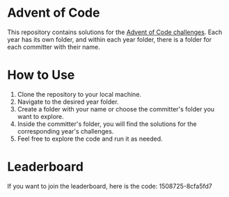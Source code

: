 # Advent of Code

This repository contains solutions for the [Advent of Code challenges](https://adventofcode.com/).
Each year has its own folder, and within each year folder, there is a folder for each committer with their name.


# How to Use

1. Clone the repository to your local machine.
2. Navigate to the desired year folder.
3. Create a folder with your name or choose the committer's folder you want to explore.
4. Inside the committer's folder, you will find the solutions for the corresponding year's challenges.
5. Feel free to explore the code and run it as needed.

# Leaderboard

If you want to join the leaderboard, here is the code: 1508725-8cfa5fd7
